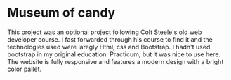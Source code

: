# Museum of candy

This project was an optional project following Colt Steele's old web developer course. I fast forwarded through his course to find it and the technologies used were laregly Html, css and Bootstrap. I hadn't used bootstrap in my original education: Practicum, but it was nice to use here. The website is fully responsive and features a modern design with a bright color pallet.

